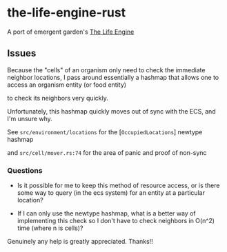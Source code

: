 # the-life-engine-rust

A port of emergent garden's [The Life Engine](https://thelifeengine.net/)

## Issues

Because the "cells" of an organism only need to check the immediate neighbor locations,
I pass around essentially a hashmap that allows one to access an organism entity (or food entity)

to check its neighbors very quickly.

Unfortunately, this hashmap quickly moves out of sync with the ECS, and I'm unsure why.

See `src/environment/locations` for the [`OccupiedLocations`] newtype hashmap

and `src/cell/mover.rs:74` for the area of panic and proof of non-sync

### Questions

- Is it possible for me to keep this method of resource access, or is there some way to query (in the ecs system) for an entity at a particular location?

- If I can only use the newtype hashmap, what is a better way of implementing this check so I don't have to check neighbors in O(n^2) time (where n is cells)?

Genuinely any help is greatly appreciated. Thanks!!
